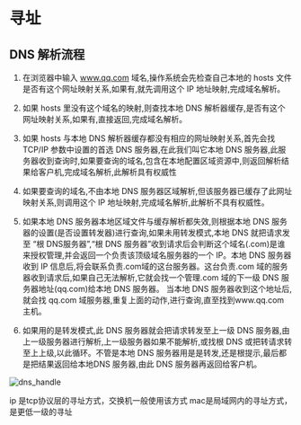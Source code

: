 # 寻址

## DNS 解析流程
1. 在浏览器中输入 www.qq.com 域名,操作系统会先检查自己本地的 hosts 文件是否有这个网址映射关系,如果有,就先调用这个 IP 地址映射,完成域名解析。

2. 如果 hosts 里没有这个域名的映射,则查找本地 DNS 解析器缓存,是否有这个网址映射关系,如果有,直接返回,完成域名解析。

3. 如果 hosts 与本地 DNS 解析器缓存都没有相应的网址映射关系,首先会找 TCP/IP 参数中设置的首选 DNS 服务器,在此我们叫它本地 DNS 服务器,此服务器收到查询时,如果要查询的域名,包含在本地配置区域资源中,则返回解析结果给客户机,完成域名解析,此解析具有权威性

4. 如果要查询的域名,不由本地 DNS 服务器区域解析,但该服务器已缓存了此网址映射关系,则调用这个 IP 地址映射,完成域名解析,此解析不具有权威性。

5. 如果本地 DNS 服务器本地区域文件与缓存解析都失效,则根据本地 DNS 服务器的设置(是否设置转发器)进行查询,如果未用转发模式,本地 DNS 就把请求发至 “根 DNS服务器”,“根 DNS 服务器”收到请求后会判断这个域名(.com)是谁来授权管理,并会返回一个负责该顶级域名服务器的一个 IP。本地 DNS 服务器收到 IP 信息后,将会联系负责.com域的这台服务器。这台负责.com 域的服务器收到请求后,如果自己无法解析,它就会找一个管理.com 域的下一级 DNS 服务器地址(qq.com)给本地 DNS 服务器。 当本地 DNS 服务器收到这个地址后,就会找 qq.com 域服务器,重复上面的动作,进行查询,直至找到www.qq.com 主机。

6. 如果用的是转发模式,此 DNS 服务器就会把请求转发至上一级 DNS 服务器,由上一级服务器进行解析,上一级服务器如果不能解析,或找根 DNS 或把转请求转至上上级,以此循环。不管是本地 DNS 服务器用是是转发,还是根提示,最后都是把结果返回给本地DNS 服务器,由此 DNS 服务器再返回给客户机。

![dns_handle](../../pictures/dns_handle.png)


ip 是tcp协议层的寻址方式，交换机一般使用该方式
mac是局域网内的寻址方式，是更低一级的寻址
